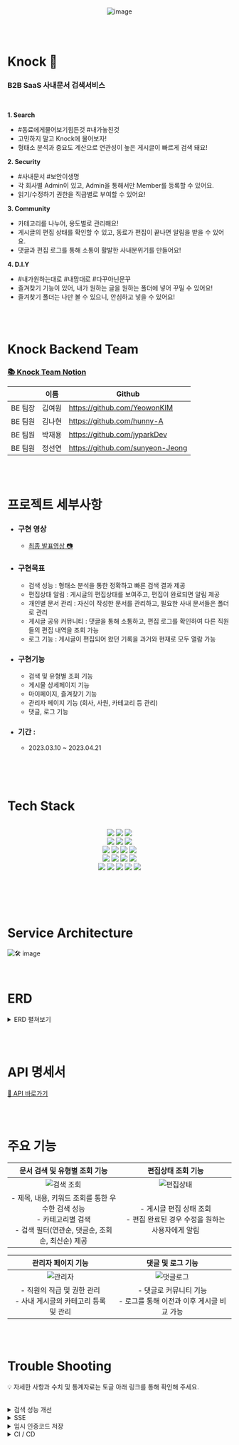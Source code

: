 <br>

<div align=center>

![image](https://blog.kakaocdn.net/dn/bztGQh/btsaw9ePO9D/pjNReUpXKg8aIXAruhgCu1/img.gif)

</div>

<br><br>

# Knock 🚪
### B2B SaaS 사내문서 검색서비스
<br>

<b>1. Search</b>
- #동료에게물어보기힘든것 #내가놓친것
- 고민하지 말고 Knock에 물어보자!
- 헝태소 분석과 중요도 계산으로 연관성이 높은 게시글이 빠르게 검색 돼요!

<b>2. Security</b>
- #사내문서 #보안이생명
- 각 회사별 Admin이 있고, Admin을 통해서만 Member를 등록할 수 있어요.
- 읽기/수정하기 권한을 직급별로 부여할 수 있어요!

<b>3. Community</b>
- 카테고리를 나누어, 용도별로 관리해요!
- 게시글의 편집 상태를 확인할 수 있고, 동료가 편집이 끝나면 알림을 받을 수 있어요.
- 댓글과 편집 로그를 통해 소통이 활발한 사내분위기를 만들어요!

<b>4. D.I.Y</b>
- #내가원하는대로 #내맘대로 #다꾸아닌문꾸
- 즐겨찾기 기능이 있어, 내가 원하는 글을 원하는 폴더에 넣어 꾸밀 수 있어요!
- 즐겨찾기 폴더는 나만 볼 수 있으니, 안심하고 넣을 수 있어요!
  <br><br><br><br>


# Knock Backend Team
### [📚 Knock Team Notion](https://www.notion.so/Knock-a9dbba271c2645559d9a1d965357e146) <br>

|     | 이름   | Github |
|-----|------|--------|
| BE 팀장 | 김여원  | https://github.com/YeowonKIM |
| BE 팀원 | 김나현  | https://github.com/hunny-A |
| BE 팀원 | 박재용  | https://github.com/jyparkDev |
| BE 팀원 | 정선연  | https://github.com/sunyeon-Jeong |

<br><br>

# 프로젝트 세부사항
- ### 구현 영상<br>
  - [최종 발표영상 📷](https://www.youtube.com/watch?v=8PyelCFdVgQ) <br>
- ###  구현목표
  - 검색 성능 : 형태소 분석을 통한 정확하고 빠른 검색 결과 제공
  - 편집상태 알림 : 게시글의 편집상태를 보여주고, 편집이 완료되면 알림 제공
  - 개인별 문서 관리 : 자신이 작성한 문서를 관리하고, 필요한 사내 문서들은 폴더로 관리
  - 게시글 공유 커뮤니티 : 댓글을 통해 소통하고, 편집 로그를 확인하여 다른 직원들의 편집 내역을 조회 가능
  - 로그 기능 : 게시글이 편집되어 왔던 기록을 과거와 현재로 모두 열람 가능
- ###  구현기능
  - 검색 및 유형별 조회 기능
  - 게시물 상세페이지 기능
  - 마이페이지, 즐겨찾기 기능
  - 관리자 페이지 기능 (회사, 사원, 카테고리 등 관리)
  - 댓글, 로그 기능
- ### 기간 :
  - 2023.03.10 ~ 2023.04.21

<br><br><br>

# Tech Stack

<br>
<div align=center> 
  <img src="https://img.shields.io/badge/java-007396?style=for-the-badge&logo=java&logoColor=white">
  <img src="https://img.shields.io/badge/gradle-02303A?style=for-the-badge&logo=gradle&logoColor=white">
  <img src="https://img.shields.io/badge/intellij idea-000000?style=for-the-badge&logo=intellijidea&logoColor=white"> 
  <br>

  <img src="https://img.shields.io/badge/notion-000000?style=for-the-badge&logo=notion&logoColor=white">
  <img src="https://img.shields.io/badge/github-181717?style=for-the-badge&logo=github&logoColor=white">
  <img src="https://img.shields.io/badge/sourcetree-0052CC?style=for-the-badge&logo=sourcetree&logoColor=white">
  <br>
  <img src="https://img.shields.io/badge/amazon rds-527FFF?style=for-the-badge&logo=amazonrds&logoColor=white"> 
  <img src="https://img.shields.io/badge/amazon s3-E34F26?style=for-the-badge&logo=amazons3&logoColor=white">
  <img src="https://img.shields.io/badge/redis-DD0031?style=for-the-badge&logo=redis&logoColor=white"> 
  <img src="https://img.shields.io/badge/mysql-4479A1?style=for-the-badge&logo=mysql&logoColor=white"> 

 <br>
  <img src="https://img.shields.io/badge/springboot-6DB33F?style=for-the-badge&logo=springboot&logoColor=white"> 
  <img src="https://img.shields.io/badge/spring security-6DB33F?style=for-the-badge&logo=springsecurity&logoColor=white"> 
  <img src="https://img.shields.io/badge/QueryDSL-61DAFB?style=for-the-badge&logo=querydsl&logoColor=white"> 
  <img src="https://img.shields.io/badge/Spring Data Jpa-4FC08D?style=for-the-badge&logo=jpa&logoColor=white"> 
  <br>
  <img src="https://img.shields.io/badge/amazon ec2-FF9900?style=for-the-badge&logo=amazonec2&logoColor=white"> 
  <img src="https://img.shields.io/badge/nginx-009639?style=for-the-badge&logo=nginx&logoColor=white">
  <img src="https://img.shields.io/badge/Docker-2496ED?style=for-the-badge&logo=Docker&logoColor=white">
  <img src="https://img.shields.io/badge/github actions-2088FF?style=for-the-badge&logo=githubactions&logoColor=white">
  <img src="https://img.shields.io/badge/apache jmeter-D22128?style=for-the-badge&logo=apachejmeter&logoColor=white">
  <br>

</div>

<br><br><br><br>

# Service Architecture
![🛠️ image](https://img1.daumcdn.net/thumb/R1280x0/?scode=mtistory2&fname=https%3A%2F%2Fblog.kakaocdn.net%2Fdn%2FcqJt5s%2FbtsaXl6DMeO%2FBrNlkwhkQu7PazYIxRGTxk%2Fimg.png)

<br>

# ERD
<details>
<summary> ERD 펼쳐보기 </summary>
<div markdown="1">  

![image](https://img1.daumcdn.net/thumb/R1280x0/?scode=mtistory2&fname=https%3A%2F%2Fblog.kakaocdn.net%2Fdn%2Fc6spkU%2FbtsaKx8Q9jA%2FCy287vuTk2KBChVNSSckn0%2Fimg.png)

</div>
</details>

<br><br>

# API 명세서
[📄 API 바로가기](https://www.notion.so/API-7576e48635ea4890a06d95cc2657a1a0)

<br><br>

# 주요 기능

| 문서 검색 및 유형별 조회 기능 | 편집상태 조회 기능 |
|:------:|:------:|
| ![검색 조회](https://img1.daumcdn.net/thumb/R1280x0/?scode=mtistory2&fname=https%3A%2F%2Fblog.kakaocdn.net%2Fdn%2F4uwWX%2FbtsaJUVJxPH%2FFWx8neryT434R63qB3k9Qk%2Fimg.png) | ![편집상태](https://img1.daumcdn.net/thumb/R1280x0/?scode=mtistory2&fname=https%3A%2F%2Fblog.kakaocdn.net%2Fdn%2FeRf5I5%2FbtsaqPOT3LP%2FXBLW7tgwkHmAYiEu6TBvy1%2Fimg.png) |
|- 제목, 내용, 키워드 조회를 통한 우수한 검색 성능<br> - 카테고리별 검색<br> - 검색 필터(연관순, 댓글순, 조회순, 최신순) 제공 <br> |- 게시글 편집 상태 조회<br> - 편집 완료된 경우 수정을 원하는 사용자에게 알림<br> |

| 관리자 페이지 기능 | 댓글 및 로그 기능  |
|:------:|:------:|
| ![관리자](https://img1.daumcdn.net/thumb/R1280x0/?scode=mtistory2&fname=https%3A%2F%2Fblog.kakaocdn.net%2Fdn%2FE4V5x%2FbtsamXGbUiJ%2F9cZBLjXNvOFt3uNlS4DUg1%2Fimg.png) | ![댓글로그](https://img1.daumcdn.net/thumb/R1280x0/?scode=mtistory2&fname=https%3A%2F%2Fblog.kakaocdn.net%2Fdn%2FySs8E%2FbtsajdpKFK6%2FIi09fic5HemPuNjvb32Vs1%2Fimg.png) |
|- 직원의 직급 및 권한 관리<br> - 사내 게시글의 카테고리 등록 및 관리<br> |- 댓글로 커뮤니티 기능 <br> - 로그를 통해 이전과 이후 게시글 비교 가능 <br> |

<br><br>


# Trouble Shooting

💡 자세한 사항과 수치 및 통계자료는 토글 아래 링크를 통해 확인해 주세요. <br>
<br>
<details>
<summary> 검색 성능 개선</summary>
<div markdown="1">  

<br>

(1) [STEP1]&nbsp; 검색 성능 문제와 원인 분석, 개선방향 <br>
- 문제 : 실행환경(Local, EC2 서버 등)에 따라 속도와 성능 차이가 큼. <br>
&nbsp;&nbsp;&nbsp;&nbsp;&nbsp;&nbsp;&nbsp;&nbsp;&nbsp;&nbsp;검색 조회, 특히 키워드 검색 부분의 속도가 현저히 느림. <br>
- 원인 : 라이브러리의 비효율적인 사용, 불필요한 쿼리
- 개선방향 : Jmeter(부하테스트)와 AOP Execution Timer(실행시간 측정) 도입<br> 
 &nbsp;&nbsp;&nbsp;&nbsp;&nbsp;&nbsp;&nbsp;&nbsp;&nbsp;&nbsp;&nbsp;&nbsp;&nbsp;&nbsp;&nbsp; ➡︎ 단계별로 향상된 성능과 실행 속도를 측정해 나감. <br>
👉 https://www.notion.so/STEP1-fad9129c662e44859f1ff7d4df0dd75f
<br><br>

(2) [STEP2]&nbsp;  형태소 분석 라이브러리의 설정 변경<br>
- 문제 및 원인 : Komoran 라이브러리 자체의 실행속도가 느림. (실행 속도의 2/3이상을 차지) <br>
&nbsp;&nbsp;&nbsp;&nbsp;&nbsp;&nbsp;&nbsp;&nbsp;&nbsp;&nbsp;&nbsp;&nbsp;&nbsp;&nbsp;&nbsp;&nbsp;&nbsp;&nbsp;&nbsp;&nbsp;&nbsp;해당 라이브러리의 메모리 사용 문제. <br>
- 해결 : 형태소 분석에 사용하는 설정을 변경함으로써 메모리 최적화.
- 결과 : 부하테스트 쓰레드 10배 정도 증가 가능(40 -> 400)<br> 
  &nbsp;&nbsp;&nbsp;&nbsp;&nbsp;&nbsp;&nbsp;&nbsp;&nbsp;&nbsp;실행속도 1/10 (1.5초 -> 0.5초대로 개선)<br>
  👉 https://www.notion.so/STEP2-4bd04dd85a6e4edb9b5e8dc47f6fcc27
  <br><br>
  
(3) [STEP3]&nbsp; 키워드 검색시 쿼리 개선 (Query DSL 적용) <br>
- 문제 : 라이브러리를 light한 버전으로 바꾸었지만 느린 검색 속도 (500ms 정도)
- 원인 : 키워드와 카테고리 검색 시, 비효율적인 쿼리문 (contain, join 등)
- 해결 : 제목, 내용, 키워드마다 반복적으로 나가던 쿼리를 한 번의 동적 쿼리로 처리. 
- 결과 : 부하테스트 쓰레드 700->2500으로 증가<br>
    &nbsp;&nbsp;&nbsp;&nbsp;&nbsp;&nbsp;&nbsp;&nbsp;&nbsp;&nbsp;실행시간은 400~500ms에서 300ms 정도로 단축됨.<br>
  👉 https://www.notion.so/STEP3-Query-DSL-939026377148406f93c7a571b767cd42
<br>

(4) [STEP4]&nbsp; 검색 결과 정렬 시 쿼리 개선 <br>
- 문제 및 원인 : 검색 필터 적용 시, 쿼리의 부적절한 사용 <br>
- 해결 : ‘관심도, 조회수, 댓글수, 생성일자’ 등 검색 결과 정렬 시 동적쿼리로 한 번에 처리 (OrderSpecifier를 사용한 메서드) <br>
- 결과 : 실행속도 200~300ms -> 100ms 이하로 단축<br>
  &nbsp;&nbsp;&nbsp;&nbsp;&nbsp;&nbsp;&nbsp;&nbsp;&nbsp; 부하테스트 결과는 thread 2500정도로 비슷하게 유지.<br>
  👉 https://www.notion.so/STEP4-Query-b142f6187b964433a73e4118458bc35c
  <br>
  

</div>
</details>

<details>
<summary> SSE </summary>
<div markdown="1">
    <br>
    (1) 편집 상태를 알고, 편집이 완료 되면 알림을 보내는 기능을 위해 API call 대신 다른 방식을 고민함. <br>
    (2) SSE는 서버- 클라이언트의 단방향 통신으로 지속적인 연결을 통해,  서버의 데이터를 실시간으로 클라이언트로 보낸다는 점과 <br>
    &nbsp;&nbsp;&nbsp;&nbsp;처음 한 번 맺은 HTTP 연결을 통해 서버는 클라이언트로 지속적으로 데이터 전송이 가능하다는 점에서 사용함. <br>
   👉 https://www.notion.so/SSE-d46754926bdd4ba2a69be6a6e94405a2 <br>

</div>
</details>


<details>
<summary> 임시 인증코드 저장 </summary>
<div markdown="1">
    <br>
    (1) 아이디와 비밀번호를 잊었을 때 확인할 수 있는 인증코드를 발급받을 경우, 일정 시간동안 임시로 인증코드를 어떻게 유지할지 고민함. <br>
    (2) 임시 인증코드는 오래 저장할 필요가 없기도 하고, 중요하지 않은 데이터를 찾을 때 발생하는 시간과 부담을 줄이기 위해 Redis를 선택함. <br>
   (In-memory 형태로 운영중인 웹 서버에서 I/O가 빈번히 발생할때 주로 사용한다는 점과 만료일을 지정하면 만료된 데이터는 캐시처럼 사라진다는 점에서 도입)<br>
    👉 https://www.notion.so/Redis-5f74e46c591d47108d4bf692b29ba3aa
</div>
</details>


<details>
<summary> CI / CD </summary>
<div markdown="1">
    <br>
  
   - 문제 상황 : Github Actions 스크립트 파일 중 EC2 서버에서 Docker Image 실행 실패 에러.<br>
   - 원인 : SSH로 Knock EC2 서버를 연결하려 할 때 거부됨.<br>
   - 해결 : Github-Actions의 secrets의 key 설정을 pem.key와 ec2의 password 두 방법으로 해 보고 해결됨. <br>
    👉 https://www.notion.so/CI-CD-78da8d9f7b4f4f6bba947b7e7ffda2b1


</div>
</details>



<br><br><br>


